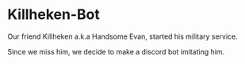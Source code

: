 # Killheken-Bot

Our friend Killheken a.k.a Handsome Evan, started his military service. 

Since we miss him, we decide to make a discord bot imitating him. 
